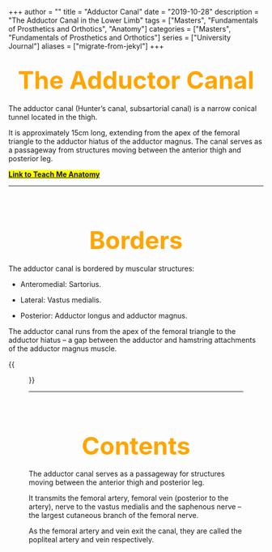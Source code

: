 +++
author = ""
title = "Adductor Canal"
date = "2019-10-28"
description = "The Adductor Canal in the Lower Limb"
tags = ["Masters", "Fundamentals of Prosthetics and Orthotics", "Anatomy"]
categories = ["Masters", "Fundamentals of Prosthetics and Orthotics"]
series = ["University Journal"]
aliases = ["migrate-from-jekyl"]
+++

<font size="+7" color="orange"><center> The Adductor Canal </center></font>  
---

The adductor canal (Hunter’s canal, subsartorial canal) is a narrow conical tunnel located in the thigh.

It is approximately 15cm long, extending from the apex of the femoral triangle to the adductor hiatus of the adductor magnus. The canal serves as a passageway from structures moving between the anterior thigh and posterior leg.

**<mark>[Link to Teach Me Anatomy](https://teachmeanatomy.info/lower-limb/areas/adductor-canal/)<mark>**

---

<br><br>

<font size="+7" color="orange"><center> Borders </center></font>  
---

The adductor canal is bordered by muscular structures:

- Anteromedial: Sartorius.

- Lateral: Vastus medialis.

- Posterior: Adductor longus and adductor magnus.

The adductor canal runs from the apex of the femoral triangle to the adductor hiatus – a gap between the adductor and hamstring attachments of the adductor magnus muscle.

{{<figure src="/Anatomical_Areas/Borders-and-Contents-of-the-Adductor-Canal..jpg" class="post-cover" align="centre">}}

---

<br><br>

<font size="+7" color="orange"><center> Contents </center></font>  
---

The adductor canal serves as a passageway for structures moving between the anterior thigh and posterior leg.

It transmits the femoral artery, femoral vein (posterior to the artery), nerve to the vastus medialis and the saphenous nerve – the largest cutaneous branch of the femoral nerve.

As the femoral artery and vein exit the canal, they are called the popliteal artery and vein respectively.
